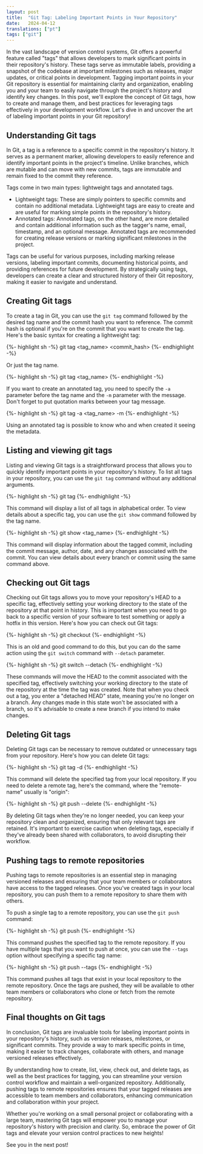 ```yaml
---
layout: post
title:  "Git Tag: Labeling Important Points in Your Repository"
date:   2024-04-12
translations: ["pt"]
tags: ["git"]
---
```


<p class="intro"><span class="dropcap">I</span>n the vast landscape of version control systems, Git offers a powerful feature called "tags" that allows developers to mark significant points in their repository's history. These tags serve as immutable labels, providing a snapshot of the codebase at important milestones such as releases, major updates, or critical points in development. Tagging important points in your Git repository is essential for maintaining clarity and organization, enabling you and your team to easily navigate through the project's history and identify key changes. In this post, we'll explore the concept of Git tags, how to create and manage them, and best practices for leveraging tags effectively in your development workflow. Let's dive in and uncover the art of labeling important points in your Git repository!</p>

## Understanding Git tags
In Git, a tag is a reference to a specific commit in the repository's history. It serves as a permanent marker, allowing developers to easily reference and identify important points in the project's timeline. Unlike branches, which are mutable and can move with new commits, tags are immutable and remain fixed to the commit they reference.

Tags come in two main types: lightweight tags and annotated tags.

- Lightweight tags: These are simply pointers to specific commits and contain no additional metadata. Lightweight tags are easy to create and are useful for marking simple points in the repository's history.
- Annotated tags: Annotated tags, on the other hand, are more detailed and contain additional information such as the tagger's name, email, timestamp, and an optional message. Annotated tags are recommended for creating release versions or marking significant milestones in the project.

Tags can be useful for various purposes, including marking release versions, labeling important commits, documenting historical points, and providing references for future development. By strategically using tags, developers can create a clear and structured history of their Git repository, making it easier to navigate and understand.

## Creating Git tags
To create a tag in Git, you can use the `git tag` command followed by the desired tag name and the commit hash you want to reference. The commit hash is optional if you're on the commit that you want to create the tag. Here's the basic syntax for creating a lightweight tag:

{%- highlight sh -%}
git tag <tag_name> <commit_hash>
{%- endhighlight -%}

Or just the tag name.

{%- highlight sh -%}
git tag <tag_name>
{%- endhighlight -%}

If you want to create an annotated tag, you need to specify the `-a` parameter before the tag name and the `-m` parameter with the message. Don't forget to put quotation marks between your tag message.

{%- highlight sh -%}
git tag -a <tag_name> -m <The tag message>
{%- endhighlight -%}

Using an annotated tag is possible to know who and when created it seeing the metadata.

## Listing and viewing git tags
Listing and viewing Git tags is a straightforward process that allows you to quickly identify important points in your repository's history. To list all tags in your repository, you can use the `git tag` command without any additional arguments.

{%- highlight sh -%}
git tag
{%- endhighlight -%}

This command will display a list of all tags in alphabetical order. To view details about a specific tag, you can use the `git show` command followed by the tag name.

{%- highlight sh -%}
git show <tag_name>
{%- endhighlight -%}

This command will display information about the tagged commit, including the commit message, author, date, and any changes associated with the commit. You can view details about every branch or commit using the same command above.

## Checking out Git tags
Checking out Git tags allows you to move your repository's HEAD to a specific tag, effectively setting your working directory to the state of the repository at that point in history. This is important when you need to go back to a specific version of your software to test something or apply a hotfix in this version. Here's how you can check out Git tags:

{%- highlight sh -%}
git checkout <tag-name>
{%- endhighlight -%}

This is an old and good command to do this, but you can do the same action using the `git switch` command with `--detach` parameter.

{%- highlight sh -%}
git switch <tag-name> --detach
{%- endhighlight -%}

These commands will move the HEAD to the commit associated with the specified tag, effectively switching your working directory to the state of the repository at the time the tag was created. Note that when you check out a tag, you enter a "detached HEAD" state, meaning you're no longer on a branch. Any changes made in this state won't be associated with a branch, so it's advisable to create a new branch if you intend to make changes.

## Deleting Git tags
Deleting Git tags can be necessary to remove outdated or unnecessary tags from your repository. Here's how you can delete Git tags:

{%- highlight sh -%}
git tag -d <tag-name>
{%- endhighlight -%}

This command will delete the specified tag from your local repository. If you need to delete a remote tag, here's the command, where the "remote-name" usually is "origin":

{%- highlight sh -%}
git push --delete <remote-name> <tag-name>
{%- endhighlight -%}

By deleting Git tags when they're no longer needed, you can keep your repository clean and organized, ensuring that only relevant tags are retained. It's important to exercise caution when deleting tags, especially if they've already been shared with collaborators, to avoid disrupting their workflow.

## Pushing tags to remote repositories
Pushing tags to remote repositories is an essential step in managing versioned releases and ensuring that your team members or collaborators have access to the tagged releases. Once you've created tags in your local repository, you can push them to a remote repository to share them with others.

To push a single tag to a remote repository, you can use the `git push` command:

{%- highlight sh -%}
git push <remote-name> <tag-name>
{%- endhighlight -%}

This command pushes the specified tag to the remote repository. If you have multiple tags that you want to push at once, you can use the `--tags` option without specifying a specific tag name:

{%- highlight sh -%}
git push <remote-name> --tags
{%- endhighlight -%}

This command pushes all tags that exist in your local repository to the remote repository. Once the tags are pushed, they will be available to other team members or collaborators who clone or fetch from the remote repository.

## Final thoughts on Git tags
In conclusion, Git tags are invaluable tools for labeling important points in your repository's history, such as version releases, milestones, or significant commits. They provide a way to mark specific points in time, making it easier to track changes, collaborate with others, and manage versioned releases effectively.

By understanding how to create, list, view, check out, and delete tags, as well as the best practices for tagging, you can streamline your version control workflow and maintain a well-organized repository. Additionally, pushing tags to remote repositories ensures that your tagged releases are accessible to team members and collaborators, enhancing communication and collaboration within your project.

Whether you're working on a small personal project or collaborating with a large team, mastering Git tags will empower you to manage your repository's history with precision and clarity. So, embrace the power of Git tags and elevate your version control practices to new heights! 

See you in the next post!

